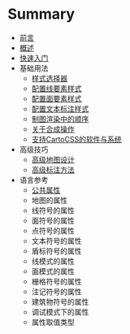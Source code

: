 # Summary

* [前言](README.md)
* [概述](src/introduction/intro.md)
* [快速入门](src/quickstart/quickstart.md)
* 基础用法
   * [样式选择器](src/basics/selectors.md)
   * [配置线要素样式](src/basics/styling_lines.md)
   * [配置面要素样式](src/basics/styling_polygons.md)
   * [配置文本标注样式](src/basics/styling_labels.md)
   * [制图渲染中的顺序](src/basics/symbolizers_order.md)
   * [关于合成操作](src/basics/compositing_ref.md)
   * [支持CartoCSS的软件与系统](src/basics/softwares.md)
* 高级技巧
   * [高级地图设计](src/advanced/map_design.md)
   * [高级标注方法](src/advanced/adv-label-placement.md)
* 语言参考
   * [公共属性](src/lang-ref/public-attrs.md)
   * 地图的属性
   * 线符号的属性
   * 面符号的属性
   * 点符号的属性
   * 文本符号的属性
   * 盾标符号的属性
   * 线模式的属性
   * 面模式的属性
   * 栅格符号的属性
   * 注记符号的属性
   * 建筑物符号的属性
   * 调试模式下的属性
   * 属性取值类型

